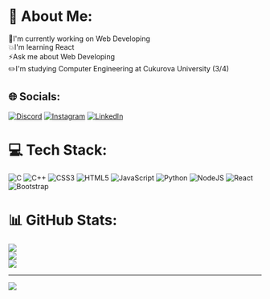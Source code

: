 # 💫 About Me:
🥷I'm currently working on Web Developing<br>💥I'm learning React<br>⚡Ask me about Web Developing <br>✏️I'm studying Computer Engineering at Cukurova University (3/4)


## 🌐 Socials:
[![Discord](https://img.shields.io/badge/Discord-%237289DA.svg?logo=discord&logoColor=white)](https://discord.gg/.meryjohansson) [![Instagram](https://img.shields.io/badge/Instagram-%23E4405F.svg?logo=Instagram&logoColor=white)](https://instagram.com/bayrammcinar) [![LinkedIn](https://img.shields.io/badge/LinkedIn-%230077B5.svg?logo=linkedin&logoColor=white)](https://linkedin.com/in/bayramcinar) 

# 💻 Tech Stack:
![C](https://img.shields.io/badge/c-%2300599C.svg?style=for-the-badge&logo=c&logoColor=white) ![C++](https://img.shields.io/badge/c++-%2300599C.svg?style=for-the-badge&logo=c%2B%2B&logoColor=white) ![CSS3](https://img.shields.io/badge/css3-%231572B6.svg?style=for-the-badge&logo=css3&logoColor=white) ![HTML5](https://img.shields.io/badge/html5-%23E34F26.svg?style=for-the-badge&logo=html5&logoColor=white) ![JavaScript](https://img.shields.io/badge/javascript-%23323330.svg?style=for-the-badge&logo=javascript&logoColor=%23F7DF1E) ![Python](https://img.shields.io/badge/python-3670A0?style=for-the-badge&logo=python&logoColor=ffdd54) ![NodeJS](https://img.shields.io/badge/node.js-6DA55F?style=for-the-badge&logo=node.js&logoColor=white) ![React](https://img.shields.io/badge/react-%2320232a.svg?style=for-the-badge&logo=react&logoColor=%2361DAFB) ![Bootstrap](https://img.shields.io/badge/bootstrap-%23563D7C.svg?style=for-the-badge&logo=bootstrap&logoColor=white)
# 📊 GitHub Stats:
![](https://github-readme-stats.vercel.app/api?username=bayramcinar&theme=dark&hide_border=false&include_all_commits=true&count_private=false)<br/>
![](https://github-readme-streak-stats.herokuapp.com/?user=bayramcinar&theme=dark&hide_border=false)<br/>
![](https://github-readme-stats.vercel.app/api/top-langs/?username=bayramcinar&theme=dark&hide_border=false&include_all_commits=true&count_private=false&layout=compact)

---
[![](https://visitcount.itsvg.in/api?id=bayramcinar&icon=0&color=0)](https://visitcount.itsvg.in)
